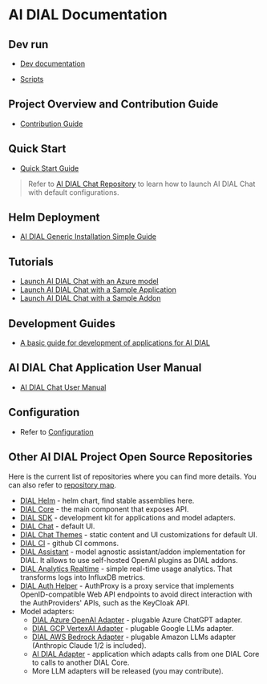 # AI DIAL Documentation

## Dev run

* [Dev documentation](README_DEV.md)

* [Scripts](script)



## Project Overview and Contribution Guide

* [Contribution Guide](/CONTRIBUTING.md)

## Quick Start

* [Quick Start Guide](./docs/quick-start.md)

> Refer to [AI DIAL Chat Repository](https://github.com/epam/ai-dial-chat#overview) to learn how to launch AI DIAL Chat with default configurations.

## Helm Deployment

* [AI DIAL Generic Installation Simple Guide](https://github.com/epam/ai-dial-helm/tree/main/charts/dial/examples/generic/simple)
  
## Tutorials

* [Launch AI DIAL Chat with an Azure model](./docs/tutorials/quick-start-model.md)
* [Launch AI DIAL Chat with a Sample Application](./docs/tutorials/quick-start-with-application.md)
* [Launch AI DIAL Chat with a Sample Addon](./docs/tutorials/quick-start-with-addon.md)

## Development Guides

* [A basic guide for development of applications for AI DIAL](https://github.com/epam/ai-dial/blob/main/docs/tutorials/quick-start-with-application.md)

## AI DIAL Chat Application User Manual

* [AI DIAL Chat User Manual](./docs/user-guide.md)

## Configuration

* Refer to [Configuration](./docs/Deployment/configuration.md)
  
## Other AI DIAL Project Open Source Repositories

Here is the current list of repositories where you can find more details. You can also refer to [repository map](https://epam-rail.com/open-source).

- [DIAL Helm](https://github.com/epam/ai-dial-helm) - helm chart, find stable assemblies here.
- [DIAL Core](https://github.com/epam/ai-dial-core) - the main component that exposes API.
- [DIAL SDK](https://github.com/epam/ai-dial-sdk) - development kit for applications and model adapters.
- [DIAL Chat](https://github.com/epam/ai-dial-chat) - default UI.
- [DIAL Chat Themes](https://github.com/epam/ai-dial-chat-themes) - static content and UI customizations for default UI.
- [DIAL CI](https://github.com/epam/ai-dial-ci) - github CI commons.
- [DIAL Assistant](https://github.com/epam/ai-dial-assistant) - model agnostic assistant/addon implementation for DIAL. It allows to use self-hosted OpenAI plugins as DIAL addons.
- [DIAL Analytics Realtime](https://github.com/epam/ai-dial-analytics-realtime) - simple real-time usage analytics. That transforms logs into InfluxDB metrics.
- [DIAL Auth Helper](https://github.com/epam/ai-dial-auth-helper) - AuthProxy is a proxy service that implements OpenID-compatible Web API endpoints to avoid direct interaction with the AuthProviders' APIs, such as the KeyCloak API.
- Model adapters:
    - [DIAL Azure OpenAI Adapter](https://github.com/epam/ai-dial-adapter-openai) - plugable Azure ChatGPT adapter.
    - [DIAL GCP VertexAI Adapter](https://github.com/epam/ai-dial-adapter-vertexai) - plugable Google LLMs adapter.
    - [DIAL AWS Bedrock Adapter](https://github.com/epam/ai-dial-adapter-bedrock) - plugable Amazon LLMs adapter (Anthropic Claude 1/2 is included).
    - [AI DIAL Adapter](https://github.com/epam/ai-dial-adapter-dial) - application which adapts calls from one DIAL Core to calls to another DIAL Core.
    - More LLM adapters will be released (you may contribute).
